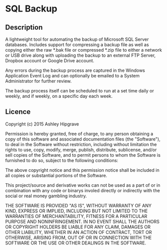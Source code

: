 SQL Backup
=======

Description
--------

A lightweight tool for automating the backup of Microsoft SQL Server databases. Includes support for compressing a backup file as well as copying either the raw *.bak file or compressed *.zip file to either a network or USB drive along with uploading the backup to an external FTP Server, Dropbox account or Google Drive account.

Any errors during the backup process are captured in the Windows Application Event Log and can optionally be emailed to a System Administrator for further review.

The backup process itself can be scheduled to run at a set time daily or weekly, and if weekly, on a specific day each week.

Licence
--------
Copyright (c) 2015 Ashley Hipgrave

Permission is hereby granted, free of charge, to any person obtaining a copy of
this software and associated documentation files (the "Software"), to deal in
the Software without restriction, including without limitation the rights to
use, copy, modify, merge, publish, distribute, sublicense, and/or sell copies of
the Software, and to permit persons to whom the Software is furnished to do so,
subject to the following conditions:

The above copyright notice and this permission notice shall be included in all
copies or substantial portions of the Software. 

This project/source and derivative works can not be used as a part of or in 
combination with any code or binarys involed directly or indirectly with the 
social or real money gambling industry.

THE SOFTWARE IS PROVIDED "AS IS", WITHOUT WARRANTY OF ANY KIND, EXPRESS OR
IMPLIED, INCLUDING BUT NOT LIMITED TO THE WARRANTIES OF MERCHANTABILITY, FITNESS
FOR A PARTICULAR PURPOSE AND NONINFRINGEMENT. IN NO EVENT SHALL THE AUTHORS OR
COPYRIGHT HOLDERS BE LIABLE FOR ANY CLAIM, DAMAGES OR OTHER LIABILITY, WHETHER
IN AN ACTION OF CONTRACT, TORT OR OTHERWISE, ARISING FROM, OUT OF OR IN
CONNECTION WITH THE SOFTWARE OR THE USE OR OTHER DEALINGS IN THE SOFTWARE.
